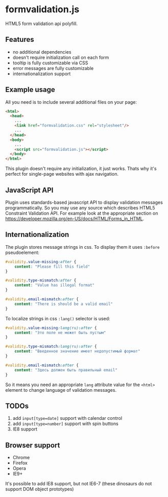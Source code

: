 formvalidation.js
=============
HTML5 form validation api polyfill.

Features
--------
* no additional dependencies
* doesn't require initialization call on each form
* tooltip is fully customizable via CSS
* error messages are fully customizable
* internationalization support

Example usage
-------------
All you need is to include several additional files on your page:
```html
<html>
  <head>
    ...
    <link href="formvalidation.css" rel="stylesheet"/>
    ...
  </head>
  <body>
    ...
    <script src="formvalidation.js"></script>
  </body>
</html>
```
This plugin doesn't require any initialization, it just works. Thats why it's perfect for single-page websites with ajax navigation. 

JavaScript API
--------------
Plugin uses standards-based javascript API to display validation messages programmatically. So you may use any source which describes HTML5 Constraint Validation API. For example look at the appropriate section on https://developer.mozilla.org/en-US/docs/HTML/Forms_in_HTML.

Internationalization
--------------------
The plugin stores message strings in css. To display them it uses `:before` pseudoelement:
```css
#validity.value-missing:after {
    content: "Please fill this field"
}

#validity.type-mismatch:after {
    content: "Value has illegal format"
}

#validity.email-mismatch:after {
    content: "There is should be a valid email"
}
```
To localize strings in css `:lang()` selector is used:
```css
#validity.value-missing:lang(ru):after {
    content: "Это поле не может быть пустым"
}

#validity.type-mismatch:lang(ru):after {
    content: "Введенное значение имеет недопустимый формат"
}

#validity.email-mismatch:after {
    content: "Здесь должен быть правильный email"
}
```
So it means you need an appropriate `lang` attribute value for the `<html>` element to change language of validation messages.

TODOs
-----
1. add `input[type=date]` support with calendar control
2. add `input[type=number]` support with spin buttons
3. IE8 support

Browser support
---------------
* Chrome
* Firefox
* Opera
* IE9+

It's possible to add IE8 support, but not IE6-7 (these dinosaurs do not support DOM object prototypes)
